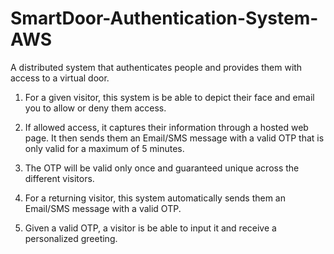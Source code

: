 # SmartDoor-Authentication-System-AWS

A distributed system that authenticates people and provides them with access to a virtual door.

1. For a given visitor, this system is be able to depict their face and email you to allow or deny them access.

2. If allowed access, it captures their information through a hosted web page. It then sends them an Email/SMS message with a valid OTP that is only valid for a maximum of 5 minutes.

3. The OTP will be valid only once and guaranteed unique across the different visitors.

4. For a returning visitor, this system automatically sends them an Email/SMS message with a valid OTP.

5. Given a valid OTP, a visitor is be able to input it and receive a personalized greeting.